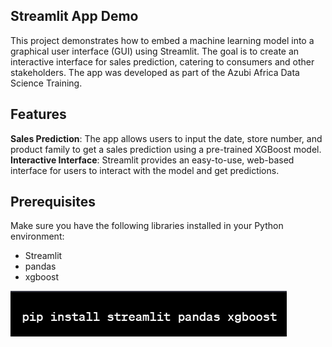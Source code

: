## Streamlit App Demo

This project demonstrates how to embed a machine learning model into a graphical user interface (GUI) using Streamlit. The goal is to create an interactive interface for sales prediction, catering to consumers and other stakeholders. The app was developed as part of the Azubi Africa Data Science Training.

## Features

**Sales Prediction**: The app allows users to input the date, store number, and product family to get a sales prediction using a pre-trained XGBoost model.
**Interactive Interface**: Streamlit provides an easy-to-use, web-based interface for users to interact with the model and get predictions.

## Prerequisites

Make sure you have the following libraries installed in your Python environment:

* Streamlit
* pandas
* xgboost

![Image1](Images/Image1.png)



